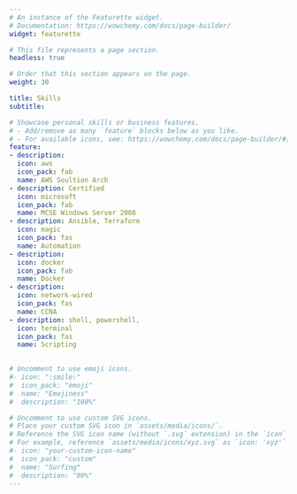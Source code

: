 ```yaml
---
# An instance of the Featurette widget.
# Documentation: https://wowchemy.com/docs/page-builder/
widget: featurette

# This file represents a page section.
headless: true

# Order that this section appears on the page.
weight: 30

title: Skills
subtitle:

# Showcase personal skills or business features.
# - Add/remove as many `feature` blocks below as you like.
# - For available icons, see: https://wowchemy.com/docs/page-builder/#icons
feature:
- description:
  icon: aws
  icon_pack: fab
  name: AWS Soultion Arch
- description: Certified
  icon: microsoft 
  icon_pack: fab
  name: MCSE Windows Server 2008
- description: Ansible, Terraform
  icon: magic
  icon_pack: fas
  name: Automation   
- description:
  icon: docker
  icon_pack: fab
  name: Docker 
- description:
  icon: network-wired
  icon_pack: fas
  name: CCNA 
- description: shell, powershell, 
  icon: terminal
  icon_pack: fas
  name: Scripting
  

# Uncomment to use emoji icons.
#- icon: ":smile:"
#  icon_pack: "emoji"
#  name: "Emojiness"
#  description: "100%"  

# Uncomment to use custom SVG icons.
# Place your custom SVG icon in `assets/media/icons/`.
# Reference the SVG icon name (without `.svg` extension) in the `icon` field.
# For example, reference `assets/media/icons/xyz.svg` as `icon: 'xyz'`
#- icon: "your-custom-icon-name"
#  icon_pack: "custom"
#  name: "Surfing"
#  description: "90%"
---
```

